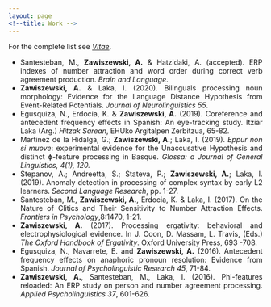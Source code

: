 ```yaml
---
layout: page
<!--title: Work -->
---
```

<link rel="stylesheet" href="https://cdn.rawgit.com/jpswalsh/academicons/master/css/academicons.min.css">
<link rel="stylesheet" href="https://use.fontawesome.com/releases/v5.0.7/css/all.css">
<link rel="stylesheet" href="https://pro.fontawesome.com/releases/v5.12.0/css/all.css">
<script type='text/javascript' src='https://d1bxh8uas1mnw7.cloudfront.net/assets/embed.js'></script>
<!-- <div class="text-center"> -->
For the complete list see <a href="{{ site.baseurl }}/vitae/"><em>Vitae</em></a>.
<ul>  
<li style="text-align: justify;">Santesteban, M., <b>Zawiszewski, A.</b> &amp; Hatzidaki, A. (accepted). ERP indexes of number attraction and word order during correct verb agreement production. <i>Brain and Language</i>. <a href="https://doi.org/xxxxxx" target="_blank" rel="noopener noreferrer"><i class="ai ai-doi ai-1x" style="color:red"></i></a> <a href="https://drive.google.com/file/yyyy" target="_blank" rel="noopener noreferrer"><i class="fa fa-file-pdf" style="color:red"></i></a></li>
<li style="text-align: justify;"><b>Zawiszewski, A.</b> &amp; Laka, I. (2020). Bilinguals processing noun morphology: Evidence for the Language Distance Hypothesis from Event-Related Potentials. <i>Journal of Neurolinguistics 55</i>. <a href="https://doi.org/10.1016/j.jneuroling.2020.100908" target="_blank" rel="noopener noreferrer"><i class="ai ai-doi ai-1x" style="color:red"></i></a> <a href="https://drive.google.com/file/d/14FK8ZDiDgN4cg7p5Knkjw4nmkRWwVU_U/view?usp=sharing" target="_blank" rel="noopener noreferrer"><i class="fa fa-file-pdf" style="color:red"></i></a></li>
<li style="text-align: justify;">Egusquiza, N., Erdocia, K. &amp; <b>Zawiszewski, A.</b> (2019). Coreference and antecedent frequency effects in Spanish: An eye-tracking study. Itziar Laka (Arg.) <em>Hitzak Sarean</em>, EHUko Argitalpen Zerbitzua, 65-82. <a href="http://www.ehu.eus/HEB/wp-content/uploads/2019/12/2019_NE_AZ_Eyetracking_final2" target="_blank" rel="noopener noreferrer"><i class="fa fa-file-pdf" style="color:red"></i></a></li>
<li style="text-align: justify;">Martinez de la Hidalga, G.; <b>Zawiszewski, A.</b>; Laka, I. (2019). <em>Eppur non si muove</em>: experimental evidence for the Unaccusative Hypothesis and distinct ɸ-feature processing in Basque. <i>Glossa: a Journal of General Linguistics, 4(1), 120. </i><a href="http://doi.org/10.5334/gjgl.829" target="_blank" rel="noopener noreferrer"><i class="ai ai-doi ai-1x" style="color:red"></i></a> <a href="https://www.glossa-journal.org/articles/10.5334/gjgl.829/" target="_blank" rel="noopener noreferrer"><i class="fa fa-file-pdf" style="color:red"></i></a></li>
<li style="text-align: justify;">Stepanov, A.; Andreetta, S.; Stateva, P.; <b>Zawiszewski, A.</b>; Laka, I. (2019). Anomaly detection in processing of complex syntax by early L2 learners.<i><span lang="ES-TRAD"> Second Language Research</span></i>, pp. 1-27. <a href="https://journals.sagepub.com/doi/10.1177/0267658319827065" target="_blank" rel="noopener noreferrer"><i class="ai ai-doi ai-1x" style="color:red"></i></a> <a href="https://journals.sagepub.com/doi/10.1177/0267658319827065" target="_blank" rel="noopener noreferrer"><i class="fa fa-file-pdf" style="color:red"></i></a></li>
<li style="text-align: justify;">Santesteban, M., <b>Zawiszewski, A.</b>, Erdocia, K. &amp; Laka, I. (2017). On the Nature of Clitics and Their Sensitivity to Number Attraction Effects. <em>Frontiers in Psychology</em>,8:1470, 1-21. <a href="https://www.frontiersin.org/articles/10.3389/fpsyg.2017.01470/full" target="_blank" rel="noopener noreferrer"><i class="ai ai-doi ai-1x" style="color:red"></i></a> <a href="https://www.frontiersin.org/articles/10.3389/fpsyg.2017.01470/full" target="_blank" rel="noopener noreferrer"><i class="fa fa-file-pdf" style="color:red"></i></a></li>
<li style="text-align: justify;"><b>Zawiszewski, A.</b> (2017). Processing ergativity: behavioral and electrophysiological evidence. In J. Coon, D. Massam, L. Travis, (Eds.) <em>The Oxford Handbook of Ergativity</em>. Oxford University Press, 693 -708. <a href="https://www.oxfordhandbooks.com/view/10.1093/oxfordhb/9780198739371.001.0001/oxfordhb-9780198739371-e-28" target="_blank" rel="noopener noreferrer"><i class="ai ai-doi ai-1x" style="color:red"></i></a> <a href="http://www.ehu.eus/HEB/wp-content/uploads/2012/05/2015_AZ_Processing-ergativity_OUP" target="_blank" rel="noopener noreferrer"><i class="fa fa-file-pdf" style="color:red"></i></a></li>
<li style="text-align: justify;">Egusquiza, N., Navarrete, E. and <b>Zawiszewski, A.</b> (2016). Antecedent frequency effects on anaphoric pronoun resolution: Evidence from Spanish. <em>Journal of Psycholinguistic Research 45</em>, 71-84<em>.</em> <a href="http://link.springer.com/article/10.1007%2Fs10936-014-9325-3" target="_blank" rel="noopener noreferrer"><i class="ai ai-doi ai-1x" style="color:red"></i></a> <a href="http://www.ehu.eus/HEB/wp-content/uploads/2012/05/2016_JPsychRes_ENZ_final" target="_blank" rel="noopener noreferrer"><i class="fa fa-file-pdf" style="color:red"></i></a></li>
<li style="text-align: justify;"><b>Zawiszewski, A.</b>, Santesteban, M., Laka, I. (2016). Phi-features reloaded: An ERP study on person and number agreement processing. <em>Applied Psycholinguistics 37</em>, 601-626. <a href="http://dx.doi.org/10.1017/S014271641500017X" target="_blank" rel="noopener noreferrer"><i class="ai ai-doi ai-1x" style="color:red"></i></a> <a href="http://www.ehu.eus/HEB/wp-content/uploads/2012/05/2015_Zawiszewski_Santesteban_Laka_Phi_uncorrected_proof" target="_blank" rel="noopener noreferrer"><i class="fa fa-file-pdf" style="color:red"></i></a></li>
</ul>
